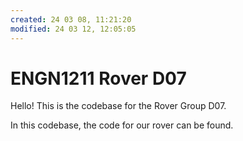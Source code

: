 ```yaml
---
created: 24 03 08, 11:21:20
modified: 24 03 12, 12:05:05
---
```

# ENGN1211 Rover D07

Hello!
This is the codebase for the Rover Group D07.

In this codebase, the code for our rover can be found.
